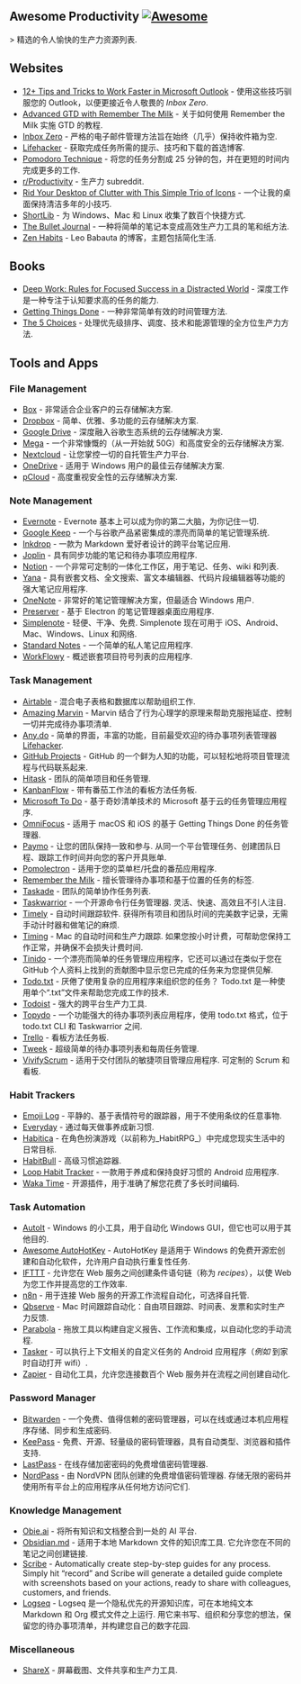 <div class="github-widget" data-repo="jyguyomarch/awesome-productivity"></div>

## Awesome Productivity [![Awesome](https://awesome.re/badge.svg)](https://awesome.re)
&gt; 精选的令人愉快的生产力资源列表.



## Websites

- [12+ Tips and Tricks to Work Faster in Microsoft Outlook](http://lifehacker.com/12-tips-and-tricks-to-work-faster-in-microsoft-outlook-1540483009) - 使用这些技巧驯服您的 Outlook，以便更接近令人敬畏的 _Inbox Zero_.
- [Advanced GTD with Remember The Milk](http://blog.rememberthemilk.com/post/116665489183/guest-post-advanced-gtd-with-remember-the-milk) - 关于如何使用 Remember the Milk 实施 GTD 的教程.
- [Inbox Zero](http://www.43folders.com/izero) - 严格的电子邮件管理方法旨在始终（几乎）保持收件箱为空.
- [Lifehacker](http://lifehacker.com/) - 获取完成任务所需的提示、技巧和下载的首选博客.
- [Pomodoro Technique](http://pomodorotechnique.com/) - 将您的任务分割成 25 分钟的包，并在更短的时间内完成更多的工作.
- [r/Productivity](https://www.reddit.com/r/productivity/) - 生产力 subreddit.
- [Rid Your Desktop of Clutter with This Simple Trio of Icons](http://lifehacker.com/5901487/rid-your-desktop-of-clutter-with-this-simple-trio-of-icons) - 一个让我的桌面保持清洁多年的小技巧.
- [ShortLib](https://shortlib.netlify.app/) - 为 Windows、Mac 和 Linux 收集了数百个快捷方式.
- [The Bullet Journal](http://bulletjournal.com/) - 一种将简单的笔记本变成高效生产力工具的笔和纸方法.
- [Zen Habits](https://zenhabits.net/) - Leo Babauta 的博客，主题包括简化生活.

## Books

- [Deep Work: Rules for Focused Success in a Distracted World](https://www.calnewport.com/books/deep-work/) - 深度工作是一种专注于认知要求高的任务的能力.
- [Getting Things Done](https://gettingthingsdone.com/store/product.php?productid=17035&cat=3&page) - 一种非常简单有效的时间管理方法.
- [The 5 Choices](http://books.simonandschuster.ca/The-5-Choices/Kory-Kogon/9781476711713) - 处理优先级排序、调度、技术和能源管理的全方位生产力方法.

## Tools and Apps

### File Management

- [Box](https://www.box.com) - 非常适合企业客户的云存储解决方案.
- [Dropbox](https://www.dropbox.com) - 简单、优雅、多功能的云存储解决方案.
- [Google Drive](https://www.google.ca/drive/) - 深度融入谷歌生态系统的云存储解决方案.
- [Mega](https://mega.nz/) - 一个非常慷慨的（从一开始就 50G）和高度安全的云存储解决方案.
- [Nextcloud](https://nextcloud.com) - 让您掌控一切的自托管生产力平台.
- [OneDrive](https://onedrive.live.com) - 适用于 Windows 用户的最佳云存储解决方案.
- [pCloud](https://www.pcloud.com/) - 高度重视安全性的云存储解决方案.

### Note Management

- [Evernote](https://evernote.com/) - Evernote 基本上可以成为你的第二大脑，为你记住一切.
- [Google Keep](http://www.google.com/keep/) - 一个与谷歌产品紧密集成的漂亮而简单的笔记管理系统.
- [Inkdrop](https://www.inkdrop.info/) - 一款为 Markdown 爱好者设计的跨平台笔记应用.
- [Joplin](https://joplinapp.org/) - 具有同步功能的笔记和待办事项应用程序.
- [Notion](https://www.notion.so/) - 一个非常可定制的一体化工作区，用于笔记、任务、wiki 和列表.
- [Yana](https://yana.js.org) - 具有嵌套文档、全文搜索、富文本编辑器、代码片段编辑器等功能的强大笔记应用程序.
- [OneNote](https://www.onenote.com/) - 非常好的笔记管理解决方案，但最适合 Windows 用户.
- [Preserver](https://github.com/hsbalar/preserver) - 基于 Electron 的笔记管理器桌面应用程序.
- [Simplenote](https://simplenote.com/)  - 轻便、干净、免费.  Simplenote 现在可用于 iOS、Android、Mac、Windows、Linux 和网络.
- [Standard Notes](https://standardnotes.org/) - 一个简单的私人笔记应用程序.
- [WorkFlowy](https://workflowy.com/) - 概述嵌套项目符号列表的应用程序.

### Task Management

- [Airtable](https://airtable.com/) - 混合电子表格和数据库以帮助组织工作.
- [Amazing Marvin](https://www.amazingmarvin.com/) - Marvin 结合了行为心理学的原理来帮助克服拖延症、控制一切并完成待办事项清单.
- [Any.do](http://www.any.do/) - 简单的界面，丰富的功能，目前最受欢迎的待办事项列表管理器 [Lifehacker](http://lifehacker.com/5924093/five-best-to-do-list-managers).
- [GitHub Projects](https://github.com/features/project-management/) - GitHub 的一个鲜为人知的功能，可以轻松地将项目管理流程与代码联系起来.
- [Hitask](https://hitask.com) - 团队的简单项目和任务管理.
- [KanbanFlow](https://kanbanflow.com) - 带有番茄工作法的看板方法任务板.
- [Microsoft To Do](https://todo.microsoft.com/tasks/) - 基于奇妙清单技术的 Microsoft 基于云的任务管理应用程序.
- [OmniFocus](https://www.omnigroup.com/omnifocus) - 适用于 macOS 和 iOS 的基于 Getting Things Done 的任务管理器.
- [Paymo](https://www.paymoapp.com/)  - 让您的团队保持一致和参与. 从同一个平台管理任务、创建团队日程、跟踪工作时间并向您的客户开具账单.
- [Pomolectron](https://github.com/amitmerchant1990/pomolectron) - 适用于您的菜单栏/托盘的番茄应用程序.
- [Remember the Milk](https://www.rememberthemilk.com) - 擅长管理待办事项和基于位置的任务的标签.
- [Taskade](https://taskade.com) - 团队的简单协作任务列表.
- [Taskwarrior](http://taskwarrior.org/)  - 一个开源命令行任务管理器. 灵活、快速、高效且不引人注目.
- [Timely](https://memory.ai/timely)  - 自动时间跟踪软件. 获得所有项目和团队时间的完美数字记录，无需手动计时器和做笔记的麻烦.
- [Timing](https://timingapp.com/)  - Mac 的自动时间和生产力跟踪. 如果您按小时计费，可帮助您保持工作正常，并确保不会损失计费时间.
- [Tinido](https://tinido.com/) - 一个漂亮而简单的任务管理应用程序，它还可以通过在类似于您在 GitHub 个人资料上找到的贡献图中显示您已完成的任务来为您提供见解.
- [Todo.txt](http://todotxt.com/)  - 厌倦了使用复杂的应用程序来组织您的任务？  Todo.txt 是一种使用单个“.txt”文件来帮助您完成工作的技术.
- [Todoist](https://todoist.com/) - 强大的跨平台生产力工具.
- [Topydo](https://github.com/topydo/topydo) - 一个功能强大的待办事项列表应用程序，使用 todo.txt 格式，位于 todo.txt CLI 和 Taskwarrior 之间.
- [Trello](https://trello.com) - 看板方法任务板.
- [Tweek](https://tweek.so) - 超级简单的待办事项列表和每周任务管理.
- [VivifyScrum](https://www.vivifyscrum.com)  - 适用于交付团队的敏捷项目管理应用程序. 可定制的 Scrum 和看板.

### Habit Trackers

- [Emoji Log](https://emojilog.rosano.ca) - 平静的、基于表情符号的跟踪器，用于不使用条纹的任意事物.
- [Everyday](https://everyday.app/) - 通过每天做事养成新习惯.
- [Habitica](https://habitica.com) - 在角色扮演游戏（以前称为_HabitRPG_）中完成您现实生活中的日常目标.
- [HabitBull](http://www.habitbull.com/) - 高级习惯追踪器.
- [Loop Habit Tracker](https://github.com/iSoron/uhabits) - 一款用于养成和保持良好习惯的 Android 应用程序.
- [Waka Time](https://wakatime.com/) - 开源插件，用于准确了解您花费了多长时间编码.

### Task Automation

- [AutoIt](https://www.autoitscript.com/) - Windows 的小工具，用于自动化 Windows GUI，但它也可以用于其他目的.
- [Awesome AutoHotKey](https://github.com/ahkscript/awesome-AutoHotkey) - AutoHotKey 是适用于 Windows 的免费开源宏创建和自动化软件，允许用户自动执行重复性任务.
- [IFTTT](https://ifttt.com) - 允许您在 Web 服务之间创建条件语句链（称为 _recipes_），以使 Web 为您工作并提高您的工作效率.
- [n8n](https://n8n.io) - 用于连接 Web 服务的开源工作流程自动化，可选择自托管.
- [Qbserve](https://qotoqot.com/qbserve/) - Mac 时间跟踪自动化：自由项目跟踪、时间表、发票和实时生产力反馈.
- [Parabola](https://parabola.io) - 拖放工具以构建自定义报告、工作流和集成，以自动化您的手动流程.
- [Tasker](http://tasker.dinglisch.net/) - 可以执行上下文相关的自定义任务的 Android 应用程序（_例如_ 到家时自动打开 wifi）.
- [Zapier](https://zapier.com/) - 自动化工具，允许您连接数百个 Web 服务并在流程之间创建自动化.

### Password Manager

- [Bitwarden](https://bitwarden.com) - 一个免费、值得信赖的密码管理器，可以在线或通过本机应用程序存储、同步和生成密码.
- [KeePass](https://keepass.info/) - 免费、开源、轻量级的密码管理器，具有自动类型、浏览器和插件支持.
- [LastPass](https://lastpass.com) - 在线存储加密密码的免费增值密码管理器.
- [NordPass](https://nordpass.com/)  - 由 NordVPN 团队创建的免费增值密码管理器. 存储无限的密码并使用所有平台上的应用程序从任何地方访问它们.

### Knowledge Management

- [Obie.ai](https://obie.ai/) - 将所有知识和文档整合到一处的 AI 平台.
- [Obsidian.md](https://obsidian.md/)  - 适用于本地 Markdown 文件的知识库工具. 它允许您在不同的笔记之间创建链接.
- [Scribe](https://scribehow.com/) - Automatically create step-by-step guides for any process. Simply hit “record” and Scribe will generate a detailed guide complete with screenshots based on your actions, ready to share with colleagues, customers, and friends.
- [Logseq](https://logseq.com/)  - Logseq 是一个隐私优先的开源知识库，可在本地纯文本 Markdown 和 Org 模式文件之上运行. 用它来书写、组织和分享您的想法，保留您的待办事项清单，并构建您自己的数字花园. 

### Miscellaneous

- [ShareX](https://getsharex.com/) - 屏幕截图、文件共享和生产力工具.

